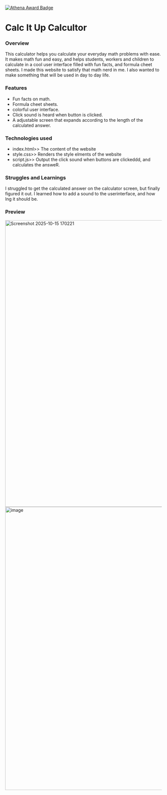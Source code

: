 [![Athena Award Badge](https://img.shields.io/endpoint?url=https%3A%2F%2Faward.athena.hackclub.com%2Fapi%2Fbadge)](https://award.athena.hackclub.com?utm_source=readme)
# Calc It Up Calcultor
### Overview 
This calculator helps you calculate your everyday math problems with ease. It makes math fun and easy, and helps students, workers and children to calculate in a cool user interface filled with fun facts, and formula cheet sheets. I made this website to satisfy that math nerd in me. I also wanted to make something that will be used in day to day life.
### Features
- Fun facts on math.
- Formula cheet sheets.
- colorful user interface. 
- Click sound is heard when button is clicked.
- A adjustable screen that expands according to the length of the calculated answer.

### Technologies used
- index.html>> The content of the website
- style.css>> Renders the style elments of the website
- script.js>> Output the click sound when buttons are clickeddd, and calculates the answeR.

### Struggles and Learnings
I struggled to get the calculated answer on the calculator screen, but finally figured it out. I learned how to add a sound to the userinterface, and how lng it should be.
### Preview
<img width="1079" height="923" alt="Screenshot 2025-10-15 170221" src="https://github.com/user-attachments/assets/51c0b77d-3c66-409a-a715-19ddb3a5d67d" />
<img width="927" height="912" alt="image" src="https://github.com/user-attachments/assets/bad71c5b-610d-427a-918b-4240570b6c41" />

